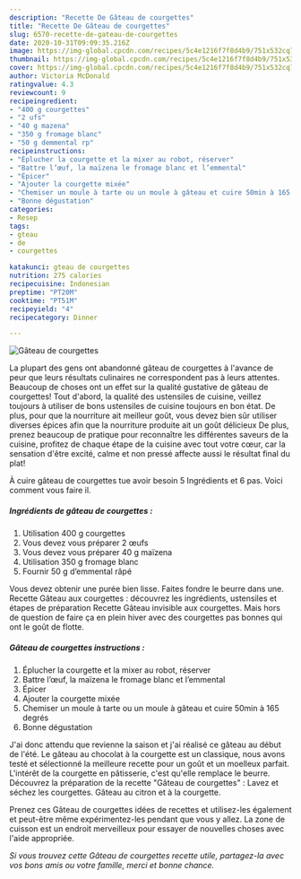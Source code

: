 ```yaml
---
description: "Recette De Gâteau de courgettes"
title: "Recette De Gâteau de courgettes"
slug: 6570-recette-de-gateau-de-courgettes
date: 2020-10-31T09:09:35.216Z
image: https://img-global.cpcdn.com/recipes/5c4e1216f7f8d4b9/751x532cq70/gateau-de-courgettes-photo-principale-de-la-recette.jpg
thumbnail: https://img-global.cpcdn.com/recipes/5c4e1216f7f8d4b9/751x532cq70/gateau-de-courgettes-photo-principale-de-la-recette.jpg
cover: https://img-global.cpcdn.com/recipes/5c4e1216f7f8d4b9/751x532cq70/gateau-de-courgettes-photo-principale-de-la-recette.jpg
author: Victoria McDonald
ratingvalue: 4.3
reviewcount: 9
recipeingredient:
- "400 g courgettes"
- "2 ufs"
- "40 g mazena"
- "350 g fromage blanc"
- "50 g demmental rp"
recipeinstructions:
- "Éplucher la courgette et la mixer au robot, réserver"
- "Battre l’œuf, la maïzena le fromage blanc et l’emmental"
- "Épicer"
- "Ajouter la courgette mixée"
- "Chemiser un moule à tarte ou un moule à gâteau et cuire 50min à 165 degrés"
- "Bonne dégustation"
categories:
- Resep
tags:
- gteau
- de
- courgettes

katakunci: gteau de courgettes 
nutrition: 275 calories
recipecuisine: Indonesian
preptime: "PT20M"
cooktime: "PT51M"
recipeyield: "4"
recipecategory: Dinner

---
```



![Gâteau de courgettes](https://img-global.cpcdn.com/recipes/5c4e1216f7f8d4b9/751x532cq70/gateau-de-courgettes-photo-principale-de-la-recette.jpg)

La plupart des gens ont abandonné gâteau de courgettes à l'avance de peur que leurs résultats culinaires ne correspondent pas à leurs attentes. Beaucoup de choses ont un effet sur la qualité gustative de gâteau de courgettes! Tout d'abord, la qualité des ustensiles de cuisine, veillez toujours à utiliser de bons ustensiles de cuisine toujours en bon état. De plus, pour que la nourriture ait meilleur goût, vous devez bien sûr utiliser diverses épices afin que la nourriture produite ait un goût délicieux De plus, prenez beaucoup de pratique pour reconnaître les différentes saveurs de la cuisine, profitez de chaque étape de la cuisine avec tout votre cœur, car la sensation d'être excité, calme et non pressé affecte aussi le résultat final du plat!

<!--inarticleads1-->

À cuire gâteau de courgettes tue avoir besoin 5 Ingrédients et 6 pas. Voici comment vous faire il.

##### Ingrédients de gâteau de courgettes :

1. Utilisation 400 g courgettes
1. Vous devez vous préparer 2 œufs
1. Vous devez vous préparer 40 g maïzena
1. Utilisation 350 g fromage blanc
1. Fournir 50 g d’emmental râpé


Vous devez obtenir une purée bien lisse. Faites fondre le beurre dans une. Recette Gâteau aux courgettes : découvrez les ingrédients, ustensiles et étapes de préparation Recette Gâteau invisible aux courgettes. Mais hors de question de faire ça en plein hiver avec des courgettes pas bonnes qui ont le goût de flotte. 

<!--inarticleads2-->

##### Gâteau de courgettes instructions :

1. Éplucher la courgette et la mixer au robot, réserver
1. Battre l’œuf, la maïzena le fromage blanc et l’emmental
1. Épicer
1. Ajouter la courgette mixée
1. Chemiser un moule à tarte ou un moule à gâteau et cuire 50min à 165 degrés
1. Bonne dégustation


J&#39;ai donc attendu que revienne la saison et j&#39;ai réalisé ce gâteau au début de l&#39;été. Le gâteau au chocolat à la courgette est un classique, nous avons testé et sélectionné la meilleure recette pour un goût et un moelleux parfait. L&#39;intérêt de la courgette en pâtisserie, c&#39;est qu&#39;elle remplace le beurre. Découvrez la préparation de la recette &#34;Gâteau de courgettes&#34; : Lavez et séchez les courgettes. Gâteau au citron et à la courgette. 

<!--inarticleads1-->

<p>
Prenez ces Gâteau de courgettes idées de recettes et utilisez-les également et peut-être même expérimentez-les pendant que vous y allez. La zone de cuisson est un endroit merveilleux pour essayer de nouvelles choses avec l'aide appropriée.
</p>

<p>
<i>Si vous trouvez cette Gâteau de courgettes recette utile, partagez-la avec vos bons amis ou votre famille, merci et bonne chance.</i>
</p>
